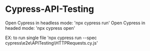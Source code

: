 # Cypress-API-Testing

Open Cypress in headless mode: 'npx cypress run'
Open Cypress in headed mode: 'npx cypress open'
 
EX: to run single file 'npx cypress run --spec cypress\e2e\APITesting\HTTPRequests.cy.js'
